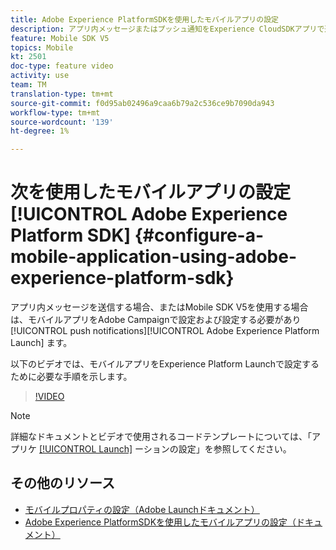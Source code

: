 ```yaml
---
title: Adobe Experience PlatformSDKを使用したモバイルアプリの設定
description: アプリ内メッセージまたはプッシュ通知をExperience CloudSDKアプリで送信するには、モバイルアプリをAdobe Experience Platform起動で設定し、Adobe Campaignで設定する必要があります
feature: Mobile SDK V5
topics: Mobile
kt: 2501
doc-type: feature video
activity: use
team: TM
translation-type: tm+mt
source-git-commit: f0d95ab02496a9caa6b79a2c536ce9b7090da943
workflow-type: tm+mt
source-wordcount: '139'
ht-degree: 1%

---
```



# 次を使用したモバイルアプリの設定 [!UICONTROL Adobe Experience Platform SDK] {#configure-a-mobile-application-using-adobe-experience-platform-sdk}

アプリ内メッセージを送信する場合、またはMobile SDK V5を使用する場合は、モバイルアプリをAdobe Campaignで設定および設定する必要があり [!UICONTROL push notifications][!UICONTROL Adobe Experience Platform Launch] ます。

以下のビデオでは、モバイルアプリをExperience Platform Launchで設定するために必要な手順を示します。

>[!VIDEO](https://video.tv.adobe.com/v/26224?quality=12)

>[!NOTE]
>詳細なドキュメントとビデオで使用されるコードテンプレートについては、「アプリケ [[!UICONTROL Launch]](https://helpx.adobe.com/campaign/kb/configuring-app-sdk.html#ConfiguringyourapplicationinLaunch) ーションの設定」を参照してください。

## その他のリソース

* [モバイルプロパティの設定（Adobe Launchドキュメント）](https://aep-sdks.gitbook.io/docs/getting-started/create-a-mobile-property)
* [Adobe Experience PlatformSDKを使用したモバイルアプリの設定（ドキュメント）](https://helpx.adobe.com/campaign/kb/configuring-app-sdk.html)
